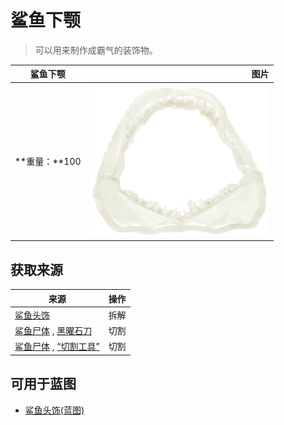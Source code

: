 # 鲨鱼下颚  
> 可以用来制作成霸气的装饰物。  
  
  鲨鱼下颚  |   图片   
 ----  |  ----:   
 **重量：**100  |  ![](Sprite/SharkJaws.png)   
  
## 获取来源  
来源  |  操作  
----  |  ----  
[鲨鱼头饰](SharkHeadpiece.md)  |  拆解  
[鲨鱼尸体](SharkCarcass.md) , [黑曜石刀](KnifeObsidian.md)  |  切割  
[鲨鱼尸体](SharkCarcass.md) , [“切割工具”](tag_Cutter.md)  |  切割  
## 可用于蓝图  
- [鲨鱼头饰(蓝图)](Bp_SharkHeadpiece.md)  
  
  
